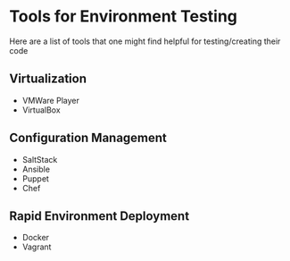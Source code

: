 # Tools for Environment Testing
Here are a list of tools that one might find helpful for testing/creating their code

## Virtualization
* VMWare Player
* VirtualBox

## Configuration Management
* SaltStack
* Ansible
* Puppet
* Chef

## Rapid Environment Deployment
* Docker
* Vagrant
